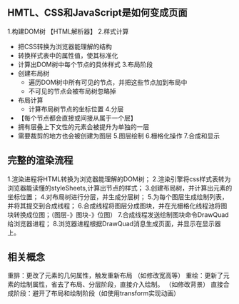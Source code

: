 ## HMTL、CSS和JavaScript是如何变成页面
1.构建DOM树 【HTML解析器】
2.样式计算
  * 把CSS转换为浏览器能理解的结构
  * 转换样式表中的属性值，使其标准化
  * 计算出DOM树中每个节点的具体样式
3.布局阶段
  * 创建布局树
    - 遍历DOM树中所有可见的节点，并把这些节点加到布局中
    - 不可见的节点会被布局树忽略掉
  * 布局计算
    - 计算布局树节点的坐标位置
4.分层
  * 【每个节点都会直接或间接从属于一个层】
  * 拥有层叠上下文性的元素会被提升为单独的一层
  * 需要裁剪的地方也会被创建为图层
5.图层绘制
6.栅格化操作
7.合成和显示


## 完整的渲染流程
1.渲染进程将HTML转换为浏览器能理解的DOM树；
2.渲染引擎将css样式表转为浏览器能读懂的styleSheets,计算出节点的样式；
3.创建布局树，并计算出元素的坐标位置；
4.对布局树进行分层，并生成分层树；
5.为每个图层生成绘制列表，并将其提交到合成线程；
6.合成线程将图层分成图块，并在光栅格化线程池将图块转换成位图；（图层-》图块-》位图）
7.合成线程发送绘制图块命令DrawQuad给浏览器进程；
8.浏览器进程根据DrawQuad消息生成页面，并显示在显示器上。

## 相关概念
重排：更改了元素的几何属性，触发重新布局 （如修改宽高等）
重绘：更新了元素的绘制属性，省去了布局、分层阶段，直接介入绘制。 （如修改背景）
直接合成阶段：避开了布局和绘制阶段（如使用transform实现动画）
